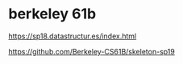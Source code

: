 # berkeley 61b
https://sp18.datastructur.es/index.html

https://github.com/Berkeley-CS61B/skeleton-sp19
